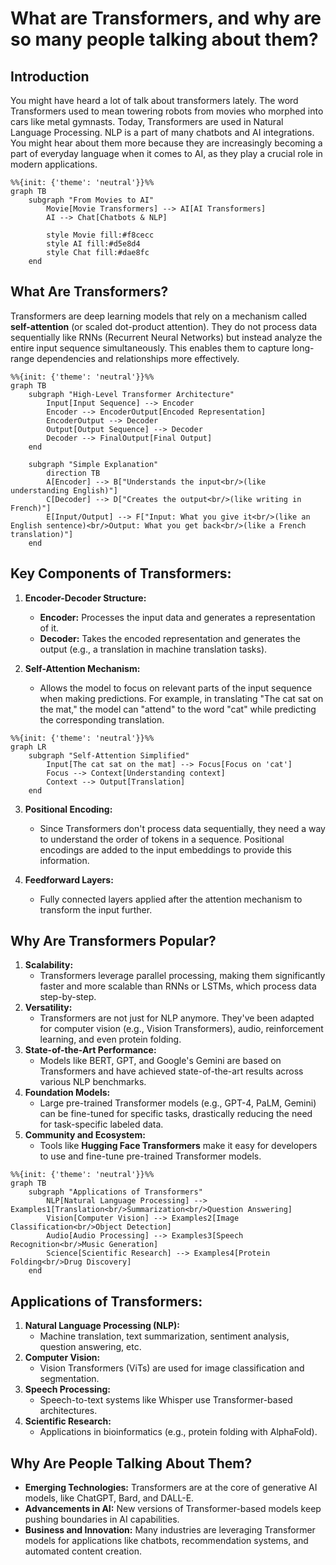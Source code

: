# What are Transformers, and why are so many people talking about them?

## Introduction

You might have heard a lot of talk about transformers lately. The word Transformers used to mean towering robots from movies who morphed into cars like metal gymnasts. Today, Transformers are used in Natural Language Processing. NLP is a part of many chatbots and AI integrations. You might hear about them more because they are increasingly becoming a part of everyday language when it comes to AI, as they play a crucial role in modern applications.

```mermaid
%%{init: {'theme': 'neutral'}}%%
graph TB
    subgraph "From Movies to AI"
        Movie[Movie Transformers] --> AI[AI Transformers]
        AI --> Chat[Chatbots & NLP]

        style Movie fill:#f8cecc
        style AI fill:#d5e8d4
        style Chat fill:#dae8fc
    end
```

## What Are Transformers?

Transformers are deep learning models that rely on a mechanism called **self-attention** (or scaled dot-product attention). They do not process data sequentially like RNNs (Recurrent Neural Networks) but instead analyze the entire input sequence simultaneously. This enables them to capture long-range dependencies and relationships more effectively.

```mermaid
%%{init: {'theme': 'neutral'}}%%
graph TB
    subgraph "High-Level Transformer Architecture"
        Input[Input Sequence] --> Encoder
        Encoder --> EncoderOutput[Encoded Representation]
        EncoderOutput --> Decoder
        Output[Output Sequence] --> Decoder
        Decoder --> FinalOutput[Final Output]
    end

    subgraph "Simple Explanation"
        direction TB
        A[Encoder] --> B["Understands the input<br/>(like understanding English)"]
        C[Decoder] --> D["Creates the output<br/>(like writing in French)"]
        E[Input/Output] --> F["Input: What you give it<br/>(like an English sentence)<br/>Output: What you get back<br/>(like a French translation)"]
    end
```

## Key Components of Transformers:

1. **Encoder-Decoder Structure:**

   - **Encoder:** Processes the input data and generates a representation of it.
   - **Decoder:** Takes the encoded representation and generates the output (e.g., a translation in machine translation tasks).

2. **Self-Attention Mechanism:**
   - Allows the model to focus on relevant parts of the input sequence when making predictions. For example, in translating "The cat sat on the mat," the model can "attend" to the word "cat" while predicting the corresponding translation.

```mermaid
%%{init: {'theme': 'neutral'}}%%
graph LR
    subgraph "Self-Attention Simplified"
        Input[The cat sat on the mat] --> Focus[Focus on 'cat']
        Focus --> Context[Understanding context]
        Context --> Output[Translation]
    end
```

3. **Positional Encoding:**

   - Since Transformers don't process data sequentially, they need a way to understand the order of tokens in a sequence. Positional encodings are added to the input embeddings to provide this information.

4. **Feedforward Layers:**
   - Fully connected layers applied after the attention mechanism to transform the input further.

## Why Are Transformers Popular?

1. **Scalability:**
   - Transformers leverage parallel processing, making them significantly faster and more scalable than RNNs or LSTMs, which process data step-by-step.
2. **Versatility:**
   - Transformers are not just for NLP anymore. They've been adapted for computer vision (e.g., Vision Transformers), audio, reinforcement learning, and even protein folding.
3. **State-of-the-Art Performance:**
   - Models like BERT, GPT, and Google's Gemini are based on Transformers and have achieved state-of-the-art results across various NLP benchmarks.
4. **Foundation Models:**
   - Large pre-trained Transformer models (e.g., GPT-4, PaLM, Gemini) can be fine-tuned for specific tasks, drastically reducing the need for task-specific labeled data.
5. **Community and Ecosystem:**
   - Tools like **Hugging Face Transformers** make it easy for developers to use and fine-tune pre-trained Transformer models.

```mermaid
%%{init: {'theme': 'neutral'}}%%
graph TB
    subgraph "Applications of Transformers"
        NLP[Natural Language Processing] --> Examples1[Translation<br/>Summarization<br/>Question Answering]
        Vision[Computer Vision] --> Examples2[Image Classification<br/>Object Detection]
        Audio[Audio Processing] --> Examples3[Speech Recognition<br/>Music Generation]
        Science[Scientific Research] --> Examples4[Protein Folding<br/>Drug Discovery]
    end
```

## Applications of Transformers:

1. **Natural Language Processing (NLP):**
   - Machine translation, text summarization, sentiment analysis, question answering, etc.
2. **Computer Vision:**
   - Vision Transformers (ViTs) are used for image classification and segmentation.
3. **Speech Processing:**
   - Speech-to-text systems like Whisper use Transformer-based architectures.
4. **Scientific Research:**
   - Applications in bioinformatics (e.g., protein folding with AlphaFold).

## Why Are People Talking About Them?

- **Emerging Technologies:** Transformers are at the core of generative AI models, like ChatGPT, Bard, and DALL-E.
- **Advancements in AI:** New versions of Transformer-based models keep pushing boundaries in AI capabilities.
- **Business and Innovation:** Many industries are leveraging Transformer models for applications like chatbots, recommendation systems, and automated content creation.

